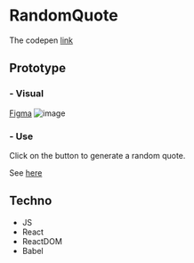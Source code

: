 # RandomQuote

The codepen [link](https://codepen.io/6rancois/pen/oNqrmqY)

## Prototype

### - Visual

[Figma](https://www.figma.com/file/Hg9AmvYSESYzGws8egUmhl/RQG?node-id=0%3A1)
![image](https://user-images.githubusercontent.com/104204619/187206037-85dc2a17-f707-4c3c-bfba-9acef7cdf249.png)

### - Use

Click on the button to generate a random quote.

See [here](https://www.figma.com/proto/Hg9AmvYSESYzGws8egUmhl/RQG?node-id=5%3A41&scaling=scale-down&page-id=0%3A1&starting-point-node-id=5%3A14)

## Techno

- JS
- React
- ReactDOM
- Babel
